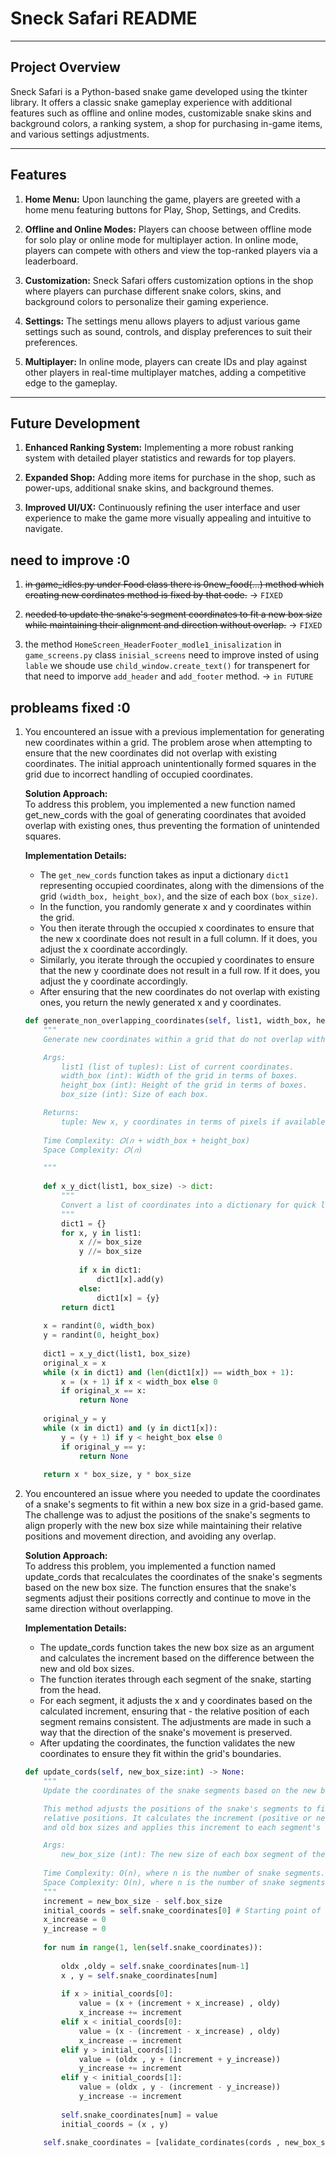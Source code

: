 # Sneck Safari README

---

## Project Overview

Sneck Safari is a Python-based snake game developed using the tkinter library. It offers a classic snake gameplay experience with additional features such as offline and online modes, customizable snake skins and background colors, a ranking system, a shop for purchasing in-game items, and various settings adjustments.

---

## Features

1. **Home Menu:** Upon launching the game, players are greeted with a home menu featuring buttons for Play, Shop, Settings, and Credits.

2. **Offline and Online Modes:** Players can choose between offline mode for solo play or online mode for multiplayer action. In online mode, players can compete with others and view the top-ranked players via a leaderboard.

3. **Customization:** Sneck Safari offers customization options in the shop where players can purchase different snake colors, skins, and background colors to personalize their gaming experience.

4. **Settings:** The settings menu allows players to adjust various game settings such as sound, controls, and display preferences to suit their preferences.

5. **Multiplayer:** In online mode, players can create IDs and play against other players in real-time multiplayer matches, adding a competitive edge to the gameplay.

---

## Future Development

1. **Enhanced Ranking System:** Implementing a more robust ranking system with detailed player statistics and rewards for top players.

2. **Expanded Shop:** Adding more items for purchase in the shop, such as power-ups, additional snake skins, and background themes.

3. **Improved UI/UX:** Continuously refining the user interface and user experience to make the game more visually appealing and intuitive to navigate.

## need to improve :0

1. ~~in game_idles.py under Food class there is 0new_food(...) method which creating new cordinates method is fixed by that code.~~  ->  `FIXED`

2. ~~needed to update the snake's segment coordinates to fit a new box size while maintaining their alignment and direction without overlap.~~ -> `FIXED`

3. the method `HomeScreen_HeaderFooter_modle1_inisalization` in `game_screens.py` class `inisial_screens` need to improve insted of using `lable` we shoude use `child_window.create_text()` for transpenert for that need to imporve `add_header` and `add_footer` method.  -> `in FUTURE`

## probleams fixed :0

1. You encountered an issue with a previous implementation for generating new coordinates within a grid. The problem arose when attempting to ensure that the new coordinates did not overlap with existing coordinates. The initial approach unintentionally formed squares in the grid due to incorrect handling of occupied coordinates.

    **Solution Approach:**\
    To address this problem, you implemented a new function named get_new_cords with the goal of generating coordinates that avoided overlap with existing ones, thus preventing the formation of unintended squares.

    **Implementation Details:**
    - The `get_new_cords` function takes as input a dictionary `dict1` representing occupied coordinates, along with the dimensions of the grid `(width_box, height_box)`, and the size of each box `(box_size)`.
    - In the function, you randomly generate x and y coordinates within the grid.
    - You then iterate through the occupied x coordinates to ensure that the new x coordinate does not result in a full column. If it does, you adjust the x coordinate accordingly.
    - Similarly, you iterate through the occupied y coordinates to ensure that the new y coordinate does not result in a full row. If it does, you adjust the y coordinate accordingly.
    - After ensuring that the new coordinates do not overlap with existing ones, you return the newly generated x and y coordinates.

    ```python
    def generate_non_overlapping_coordinates(self, list1, width_box, height_box, box_size):
        """
        Generate new coordinates within a grid that do not overlap with existing coordinates.

        Args:
            list1 (list of tuples): List of current coordinates.
            width_box (int): Width of the grid in terms of boxes.
            height_box (int): Height of the grid in terms of boxes.
            box_size (int): Size of each box.

        Returns:
            tuple: New x, y coordinates in terms of pixels if available, otherwise None.
        
        Time Complexity: 𝑂(𝑛 + width_box + height_box)
        Space Complexity: 𝑂(𝑛)

        """
        
        def x_y_dict(list1, box_size) -> dict:
            """
            Convert a list of coordinates into a dictionary for quick lookup.
            """
            dict1 = {}
            for x, y in list1:
                x //= box_size
                y //= box_size
                
                if x in dict1:
                    dict1[x].add(y)
                else:
                    dict1[x] = {y}
            return dict1
        
        x = randint(0, width_box)
        y = randint(0, height_box)
        
        dict1 = x_y_dict(list1, box_size)
        original_x = x
        while (x in dict1) and (len(dict1[x]) == width_box + 1):
            x = (x + 1) if x < width_box else 0
            if original_x == x:
                return None
            
        original_y = y
        while (x in dict1) and (y in dict1[x]):
            y = (y + 1) if y < height_box else 0
            if original_y == y:
                return None
        
        return x * box_size, y * box_size

    ```

2. You encountered an issue where you needed to update the coordinates of a snake's segments to fit within a new box size in a grid-based game. The challenge was to adjust the positions of the snake's segments to align properly with the new box size while maintaining their relative positions and movement direction, and avoiding any overlap.

    **Solution Approach:**\
    To address this problem, you implemented a function named update_cords that recalculates the coordinates of the snake's segments based on the new box size. The function ensures that the snake's segments adjust their positions correctly and continue to move in the same direction without overlapping.

    **Implementation Details:**
    - The update_cords function takes the new box size as an argument and calculates the increment based on the difference between the new and old box sizes.
    - The function iterates through each segment of the snake, starting from the head.
    - For each segment, it adjusts the x and y coordinates based on the calculated increment, ensuring that - the relative position of each segment remains consistent.
    The adjustments are made in such a way that the direction of the snake's movement is preserved.
    - After updating the coordinates, the function validates the new coordinates to ensure they fit within the grid's boundaries.

    ```python
    def update_cords(self, new_box_size:int) -> None:
        """
        Update the coordinates of the snake segments based on the new box size.

        This method adjusts the positions of the snake's segments to fit within the new box size while maintaining their
        relative positions. It calculates the increment (positive or negative) based on the difference between the new 
        and old box sizes and applies this increment to each segment's coordinates accordingly.

        Args:
            new_box_size (int): The new size of each box segment of the snake.
            
        Time Complexity: O(n), where n is the number of snake segments.
        Space Complexity: O(n), where n is the number of snake segments.
        """
        increment = new_box_size - self.box_size
        initial_coords = self.snake_coordinates[0] # Starting point of the snake
        x_increase = 0
        y_increase = 0
        
        for num in range(1, len(self.snake_coordinates)):
            
            oldx ,oldy = self.snake_coordinates[num-1]
            x , y = self.snake_coordinates[num]
            
            if x > initial_coords[0]:
                value = (x + (increment + x_increase) , oldy)
                x_increase += increment
            elif x < initial_coords[0]:
                value = (x - (increment - x_increase) , oldy)
                x_increase -= increment
            elif y > initial_coords[1]:
                value = (oldx , y + (increment + y_increase))
                y_increase += increment
            elif y < initial_coords[1]:
                value = (oldx , y - (increment - y_increase))
                y_increase -= increment
            
            self.snake_coordinates[num] = value
            initial_coords = (x , y)
        
        self.snake_coordinates = [validate_cordinates(cords , new_box_size) for cords in self.snake_coordinates]
    ```
